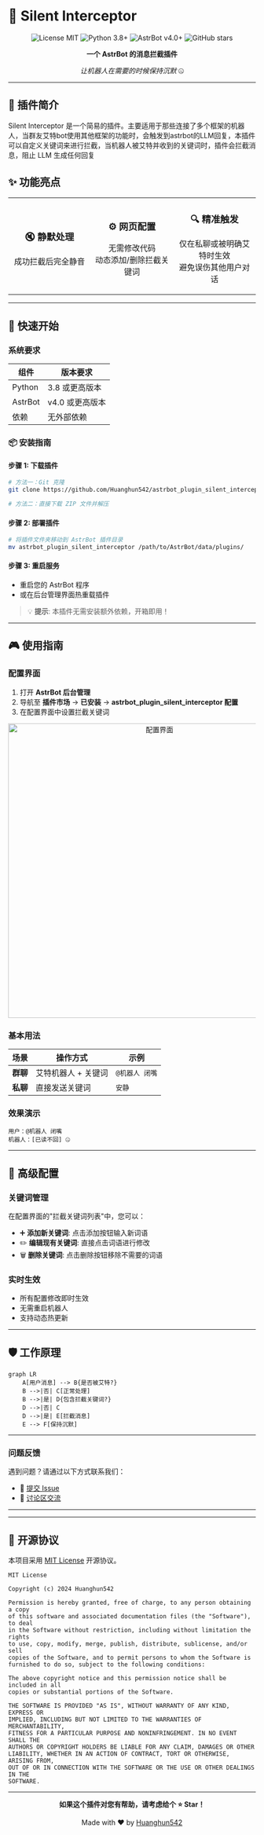 # 🤫 Silent Interceptor

<div align="center">

![License MIT](https://img.shields.io/badge/License-MIT-yellow.svg)
![Python 3.8+](https://img.shields.io/badge/Python-3.8+-green.svg)
![AstrBot v4.0+](https://img.shields.io/badge/AstrBot-v4.0+-purple.svg)
![GitHub stars](https://img.shields.io/github/stars/Huanghun542/astrbot_plugin_silent_interceptor?style=social)

**一个 AstrBot 的消息拦截插件**

*让机器人在需要的时候保持沉默* 🤐


</div>

---

## 📖 插件简介

Silent Interceptor 是一个简易的插件。主要适用于那些连接了多个框架的机器人，当群友艾特bot使用其他框架的功能时，会触发到astrbot的LLM回复，本插件可以自定义关键词来进行拦截，当机器人被艾特并收到的关键词时，插件会拦截消息，阻止 LLM 生成任何回复

## ✨ 功能亮点

<table>
<tr>

<td align="center" width="25%">

### 🔇 静默处理
成功拦截后完全静音<br/>

</td>
<td align="center" width="25%">

### ⚙️ 网页配置
无需修改代码<br/>
动态添加/删除拦截关键词

</td>
<td align="center" width="25%">

### 🔍 精准触发
仅在私聊或被明确艾特时生效<br/>
避免误伤其他用户对话

</td>
</tr>
</table>

---

## 🚀 快速开始

### 系统要求

| 组件 | 版本要求 |
|------|----------|
| Python | 3.8 或更高版本 |
| AstrBot | v4.0 或更高版本 |
| 依赖 | 无外部依赖 |

### 📦 安装指南

#### 步骤 1: 下载插件
```bash
# 方法一：Git 克隆
git clone https://github.com/Huanghun542/astrbot_plugin_silent_interceptor.git

# 方法二：直接下载 ZIP 文件并解压
```

#### 步骤 2: 部署插件
```bash
# 将插件文件夹移动到 AstrBot 插件目录
mv astrbot_plugin_silent_interceptor /path/to/AstrBot/data/plugins/
```

#### 步骤 3: 重启服务
- 重启您的 AstrBot 程序
- 或在后台管理界面热重载插件

> 💡 **提示**: 本插件无需安装额外依赖，开箱即用！

---

## 🎮 使用指南

### 配置界面

1. 打开 **AstrBot 后台管理**
2. 导航至 **插件市场** → **已安装** → **astrbot_plugin_silent_interceptor 配置**
3. 在配置界面中设置拦截关键词

<div align="center">
<img src="./docs/config_ui.png" alt="配置界面" width="600px"/>
</div>

### 基本用法

| 场景 | 操作方式 | 示例 |
|------|----------|------|
| **群聊** | 艾特机器人 + 关键词 | `@机器人 闭嘴` |
| **私聊** | 直接发送关键词 | `安静` |

### 效果演示

```
用户：@机器人 闭嘴
机器人：[已读不回] 🤐
```

---

## 🔧 高级配置

### 关键词管理

在配置界面的"拦截关键词列表"中，您可以：

- ➕ **添加新关键词**: 点击添加按钮输入新词语
- ✏️ **编辑现有关键词**: 直接点击词语进行修改
- 🗑️ **删除关键词**: 点击删除按钮移除不需要的词语

### 实时生效

- 所有配置修改即时生效
- 无需重启机器人
- 支持动态热更新

---

## 🛡️ 工作原理

```mermaid
graph LR
    A[用户消息] --> B{是否被艾特?}
    B -->|否| C[正常处理]
    B -->|是| D{包含拦截关键词?}
    D -->|否| C
    D -->|是| E[拦截消息]
    E --> F[保持沉默]
```

---


### 问题反馈

遇到问题？请通过以下方式联系我们：

- 🐛 [提交 Issue](https://github.com/Huanghun542/astrbot_plugin_silent_interceptor/issues/new)
- 💬 [讨论区交流](https://github.com/Huanghun542/astrbot_plugin_silent_interceptor/discussions)

---


---

## 📄 开源协议

本项目采用 [MIT License](LICENSE) 开源协议。

```
MIT License

Copyright (c) 2024 Huanghun542

Permission is hereby granted, free of charge, to any person obtaining a copy
of this software and associated documentation files (the "Software"), to deal
in the Software without restriction, including without limitation the rights
to use, copy, modify, merge, publish, distribute, sublicense, and/or sell
copies of the Software, and to permit persons to whom the Software is
furnished to do so, subject to the following conditions:

The above copyright notice and this permission notice shall be included in all
copies or substantial portions of the Software.

THE SOFTWARE IS PROVIDED "AS IS", WITHOUT WARRANTY OF ANY KIND, EXPRESS OR
IMPLIED, INCLUDING BUT NOT LIMITED TO THE WARRANTIES OF MERCHANTABILITY,
FITNESS FOR A PARTICULAR PURPOSE AND NONINFRINGEMENT. IN NO EVENT SHALL THE
AUTHORS OR COPYRIGHT HOLDERS BE LIABLE FOR ANY CLAIM, DAMAGES OR OTHER
LIABILITY, WHETHER IN AN ACTION OF CONTRACT, TORT OR OTHERWISE, ARISING FROM,
OUT OF OR IN CONNECTION WITH THE SOFTWARE OR THE USE OR OTHER DEALINGS IN THE
SOFTWARE.
```

---

<div align="center">

**如果这个插件对您有帮助，请考虑给个 ⭐ Star！**

Made with ❤️ by [Huanghun542](https://github.com/Huanghun542)

</div>
